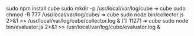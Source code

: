 sudo npm install cube
sudo mkdir -p /usr/local/var/log/cube
➜  cube  sudo chmod -R 777 /usr/local/var/log/cube/ 
➜  cube  sudo node bin/collector.js 2>&1 >> /usr/local/var/log/cube/collector.log &
[1] 11271
➜  cube  sudo node bin/evaluator.js 2>&1 >> /usr/local/var/log/cube/evaluator.log &
